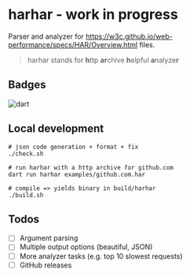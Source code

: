 # harhar - work in progress

Parser and analyzer for https://w3c.github.io/web-performance/specs/HAR/Overview.html files.

> harhar stands for **h**ttp **ar**chive **h**elpful **a**nalyze**r**

## Badges

![dart](https://github.com/icepuma/harhar/actions/workflows/dart.yaml/badge.svg)

## Local development

```shell
# json code generation + format + fix
./check.sh

# run harhar with a http archive for github.com
dart run harhar examples/github.com.har

# compile => yields binary in build/harhar
./build.sh
```

## Todos

- [ ] Argument parsing
- [ ] Multiple output options (beautiful, JSON)
- [ ] More analyzer tasks (e.g. top 10 slowest requests)
- [ ] GitHub releases
